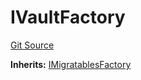 # IVaultFactory
[Git Source](https://github.com/symbioticfi/core/blob/df9ca184c8ea82a887fc1922bce2558281ce8e60/src/interfaces/IVaultFactory.sol)

**Inherits:**
[IMigratablesFactory](/Users/andreikorokhov/symbiotic/core/docs/autogen/src/src/interfaces/common/IMigratablesFactory.sol/interface.IMigratablesFactory.md)


